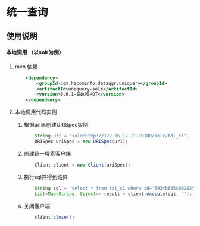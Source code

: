 # 统一查询
## 使用说明

#### 本地调用 （以solr为例）
1. mvn 依赖
	~~~xml
		<dependency>
			<groupId>com.hzcominfo.dataggr.uniquery</groupId>
			<artifactId>uniquery-solr</artifactId>
			<version>0.0.1-SNAPSHOT</version>
		</dependency>
	~~~

1. 本地调用代码实例
	1. 根据url串创建URISpec实例
		~~~java
			String uri = "solr:http://172.16.17.11:10180/solr/tdl_c1";
			URISpec uriSpec = new URISpec(uri);
		~~~
		
	1. 创建统一搜索客户端
		~~~java
			Client client = new Client(uriSpec);
		~~~
		
	1. 执行sql并得到结果
		~~~java
			String sql = "select * from tdl_c1 where id='593fb635c00282f4af41bdd0' and XB_FORMAT_s='男'";
			List<Map<String, Object>> result = client.execute(sql, "");
		~~~
	
	1. 关闭客户端
		~~~java
			client.close();
		~~~